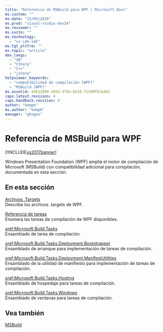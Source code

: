 ```yaml
---
title: "Referencia de MSBuild para WPF | Microsoft Docs"
ms.custom: ""
ms.date: "12/05/2016"
ms.prod: "visual-studio-dev14"
ms.reviewer: ""
ms.suite: ""
ms.technology: 
  - "vs-ide-sdk"
ms.tgt_pltfrm: ""
ms.topic: "article"
dev_langs: 
  - "VB"
  - "CSharp"
  - "C++"
  - "jsharp"
helpviewer_keywords: 
  - "compatibilidad de compilación [WPF]"
  - "MSBuild [WPF]"
ms.assetid: 94b12890-365d-479a-b239-71109fbcb462
caps.latest.revision: 4
caps.handback.revision: 4
author: "kempb"
ms.author: "kempb"
manager: "ghogen"
---
```

# Referencia de MSBuild para WPF
[!INCLUDE[vs2017banner](../code-quality/includes/vs2017banner.md)]

Windows Presentation Foundation \(WPF\) amplía el motor de compilación de Microsoft \(MSBuild\) con compatibilidad adicional para compilación, documentada en esta sección.  
  
## En esta sección  
 [Archivos .Targets](../msbuild/wpf-dot-targets-files.md)  
 Describe los archivos .targets de WPF.  
  
 [Referencia de tareas](../msbuild/wpf-msbuild-task-reference.md)  
 Enumera las tareas de compilación de WPF disponibles.  
  
 <xref:Microsoft.Build.Tasks>  
 Ensamblado de tarea de compilación.  
  
 <xref:Microsoft.Build.Tasks.Deployment.Bootstrapper>  
 Ensamblado de arranque para implementación de tareas de compilación.  
  
 <xref:Microsoft.Build.Tasks.Deployment.ManifestUtilities>  
 Ensamblado de la utilidad de manifiesto para implementación de tareas de compilación.  
  
 <xref:Microsoft.Build.Tasks.Hosting>  
 Ensamblado de hospedaje para tareas de compilación.  
  
 <xref:Microsoft.Build.Tasks.Windows>  
 Ensamblado de ventanas para tareas de compilación.  
  
## Vea también  
 [MSBuild](http://msdn.microsoft.com/es-es/7c49aba1-ee6c-47d8-9de1-6f29a906e20b)